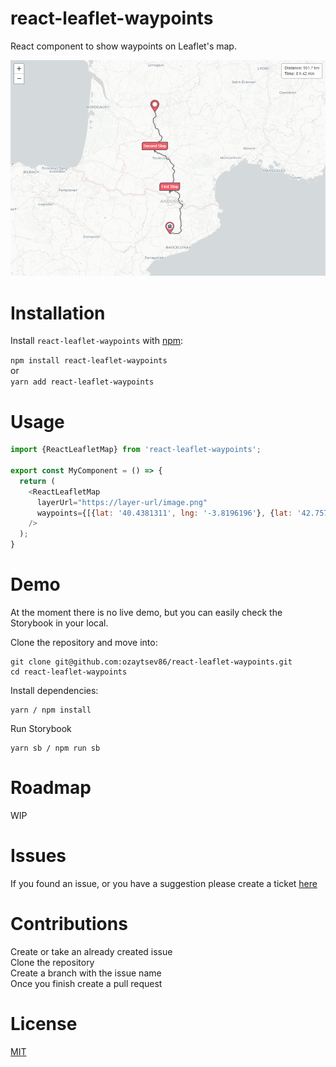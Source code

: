 # react-leaflet-waypoints
React component to show waypoints on Leaflet's map.

![Screenshot](rlw-screenshot.png)

# Installation
Install `react-leaflet-waypoints` with [npm](https://www.npmjs.com/):

`npm install react-leaflet-waypoints`  
or  
`yarn add react-leaflet-waypoints`

# Usage

```javascript
import {ReactLeafletMap} from 'react-leaflet-waypoints';

export const MyComponent = () => {
  return (
    <ReactLeafletMap
      layerUrl="https://layer-url/image.png"
      waypoints={[{lat: '40.4381311', lng: '-3.8196196'}, {lat: '42.7576862', lng: '1.5082874'}]}
    />
  );
}
```


# Demo
At the moment there is no live demo, but you can easily check the Storybook in your local.

Clone the repository and move into:
```
git clone git@github.com:ozaytsev86/react-leaflet-waypoints.git
cd react-leaflet-waypoints
```

Install dependencies:
```
yarn / npm install
```

Run Storybook
```
yarn sb / npm run sb
```

# Roadmap
WIP

# Issues
If you found an issue, or you have a suggestion please create a ticket [here](https://github.com/ozaytsev86/react-leaflet-waypoints/issues)

# Contributions
Create or take an already created issue  
Clone the repository  
Create a branch with the issue name  
Once you finish create a pull request  

# License
[MIT](https://opensource.org/licenses/MIT)